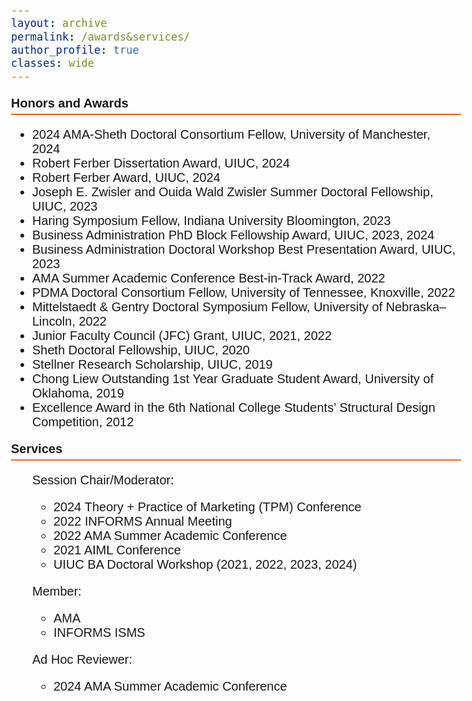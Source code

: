 ```yaml
---
layout: archive
permalink: /awards&services/
author_profile: true
classes: wide
---
```


<style>
  body {
    font-family: Arial;
    font-size: 20px;
  }
  .section-header {
    font-weight: bold;
    font-size: 20px;
    border-bottom: 2px solid #FD5F17;
    padding-bottom: 5px;
  }
</style>

<p class="section-header">Honors and Awards</p>
<ul>
  <li>2024 AMA-Sheth Doctoral Consortium Fellow, University of Manchester, 2024</li>
  <li>Robert Ferber Dissertation Award, UIUC, 2024</li>
  <li>Robert Ferber Award, UIUC, 2024</li>
  <li>Joseph E. Zwisler and Ouida Wald Zwisler Summer Doctoral Fellowship, UIUC, 2023</li>
  <li>Haring Symposium Fellow, Indiana University Bloomington, 2023</li>
  <li>Business Administration PhD Block Fellowship Award, UIUC, 2023, 2024</li>
  <li>Business Administration Doctoral Workshop Best Presentation Award, UIUC, 2023</li>
  <li>AMA Summer Academic Conference Best-in-Track Award, 2022</li>
  <li>PDMA Doctoral Consortium Fellow, University of Tennessee, Knoxville, 2022</li>
  <li>Mittelstaedt & Gentry Doctoral Symposium Fellow, University of Nebraska–Lincoln, 2022</li>
  <li>Junior Faculty Council (JFC) Grant, UIUC, 2021, 2022</li>
  <li>Sheth Doctoral Fellowship, UIUC, 2020</li>
  <li>Stellner Research Scholarship, UIUC, 2019</li>
  <li>Chong Liew Outstanding 1st Year Graduate Student Award, University of Oklahoma, 2019</li>
  <li>Excellence Award in the 6th National College Students’ Structural Design Competition, 2012</li>
</ul>


<p class="section-header">Services</p>
<ul>
<p class="sub-section-header">Session Chair/Moderator:</p>
    <ul>
      <li>2024 Theory + Practice of Marketing (TPM) Conference</li>
      <li>2022 INFORMS Annual Meeting</li>
      <li>2022 AMA Summer Academic Conference</li>
      <li>2021 AIML Conference</li>
      <li>UIUC BA Doctoral Workshop (2021, 2022, 2023, 2024)</li>
    </ul>
<p class="sub-section-header">Member:</p>
    <ul>
      <li>AMA</li>
      <li>INFORMS ISMS</li>
    </ul>
<p class="sub-section-header">Ad Hoc Reviewer:</p>
    <ul>
      <li>2024 AMA Summer Academic Conference</li>
    </ul>
</ul>